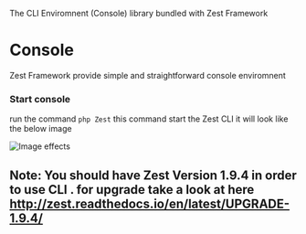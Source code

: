 The CLI Enviromnent (Console) library bundled with Zest Framework

# Console
Zest Framework provide simple and straightforward console enviromnent 
### Start console 
run the command 
``` php Zest ```
this command start the Zest CLI
it will look like the below image

![Image effects][1] 

[1]: https://i.imgur.com/oHXYaED.png

## Note: You should have Zest Version 1.9.4 in order to use CLI . for upgrade take a look at here http://zest.readthedocs.io/en/latest/UPGRADE-1.9.4/
